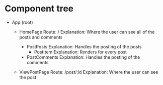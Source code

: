 # Component tree

- App (root)

  - HomePage
    Route: /
    Explanation: Where the user can see all of the posts and comments

    - PostPosts
      Explanation: Handles the posting of the posts
      - PostItem
        Explanation: Renders for every post
    - PostComments
      Explanation: Handles the posting of the comments

  - ViewPostPage
    Route: /post/:id
    Explanation: Where the user can see the post
